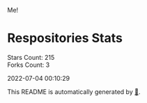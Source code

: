 Me!

# Respositories Stats
Stars Count: 215  
Forks Count: 3

2022-07-04 00:10:29  

This README is automatically generated by [🐰](https://github.com/rnitta/rnitta).
